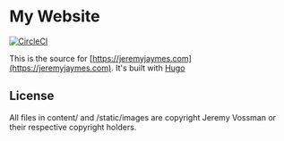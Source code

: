 # My Website

[![CircleCI](https://circleci.com/gh/jeremyjaymes/jeremyjaymes.com.svg?style=svg)](https://circleci.com/gh/jeremyjaymes/jeremyjaymes.com)

This is the source for [https://jeremyjaymes.com](https://jeremyjaymes.com). It's built with [Hugo](https://gohugo.io)

## License
All files in content/ and /static/images are copyright Jeremy Vossman or their respective copyright holders.  